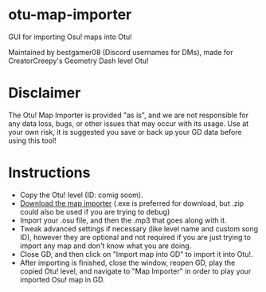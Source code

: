 # otu-map-importer
GUI for importing Osu! maps into Otu!

Maintained by bestgamer08 (Discord usernames for DMs), made for CreatorCreepy's Geometry Dash level Otu!

# Disclaimer
The Otu! Map Importer is provided "as is", and we are not responsible for any data loss, bugs, or other issues that may occur with its usage. Use at your own risk, it is suggested you save or back up your GD data before using this tool!

# Instructions
- Copy the Otu! level (ID: comig soom).
- [Download the map importer](https://github.com/RealSput/otu-map-importer/releases) (.exe is preferred for download, but .zip could also be used if you are trying to debug)
- Import your .osu file, and then the .mp3 that goes along with it.
- Tweak advanced settings if necessary (like level name and custom song ID), however they are optional and not required if you are just trying to import any map and don't know what you are doing.
- Close GD, and then click on "Import map into GD" to import it into Otu!.
- After importing is finished, close the window, reopen GD, play the copied Otu! level, and navigate to "Map Importer" in order to play your imported Osu! map in GD.
